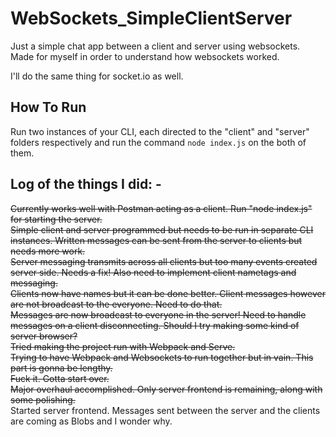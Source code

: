 # WebSockets_SimpleClientServer
Just a simple chat app between a client and server using websockets. Made for myself in order to understand how websockets worked.

I'll do the same thing for socket.io as well.

## How To Run
Run two instances of your CLI, each directed to the "client" and "server" folders respectively and run the command `node index.js` on the both of them.

## Log of the things I did: -
~~Currently works well with Postman acting as a client. Run "node index.js" for starting the server.~~<br>
~~Simple client and server programmed but needs to be run in separate CLI instances. Written messages can be sent from the server to clients but needs more work.~~<br>
~~Server messaging transmits across all clients but too many events created server side. Needs a fix! Also need to implement client nametags and messaging.~~<br>
~~Clients now have names but it can be done better. Client messages however are not broadcast to the everyone. Need to do that.~~<br>
~~Messages are now broadcast to everyone in the server! Need to handle messages on a client disconnecting. Should I try making some kind of server browser?~~<br>
~~Tried making the project run with Webpack and Serve.~~<br>
~~Trying to have Webpack and Websockets to run together but in vain. This part is gonna be lengthy.~~<br>
~~Fuck it. Gotta start over.~~<br>
~~Major overhaul accomplished. Only server frontend is remaining, along with some polishing.~~<br>
Started server frontend. Messages sent between the server and the clients are coming as Blobs and I wonder why.
